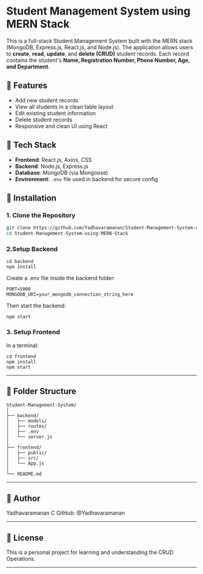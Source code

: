 # Student Management System using MERN Stack

This is a full-stack Student Management System built with the MERN stack (MongoDB, Express.js, React.js, and Node.js). The application allows users to **create**, **read**, **update**, and **delete (CRUD)** student records. Each record contains the student's **Name, Registration Number, Phone Number, Age, and Department**.

## 🚀 Features

- Add new student records
- View all students in a clean table layout
- Edit existing student information
- Delete student records
- Responsive and clean UI using React

## 📌 Tech Stack

- **Frontend**: React.js, Axios, CSS
- **Backend**: Node.js, Express.js
- **Database**: MongoDB (via Mongoose)
- **Environment**: `.env` file used in backend for secure config

## 🔧 Installation

### 1. Clone the Repository

```bash
git clone https://github.com/Yadhavaramanan/Student-Management-System-using-MERN-Stack.git
cd Student-Management-System-using-MERN-Stack
```

### 2.Setup Backend
```
cd backend
npm install
```
Create a .env file inside the backend folder:

```
PORT=5000
MONGODB_URI=your_mongodb_connection_string_here
```

Then start the backend:
```
npm start 
```

### 3. Setup Frontend
In a terminal:
```
cd frontend
npm install
npm start
```
---

## 📂 Folder Structure

```
Student-Management-System/
│
├── backend/
│   ├── models/
│   ├── routes/
│   ├── .env
│   └── server.js
│
├── frontend/
│   ├── public/
│   ├── src/
│   └── App.js
│
└── README.md
```
---
## 🤝 Author

Yadhavaramanan C
GitHub: @Yadhavaramanan

---
## 📄 License

This is a personal project for learning and understanding the CRUD Operations.

---

